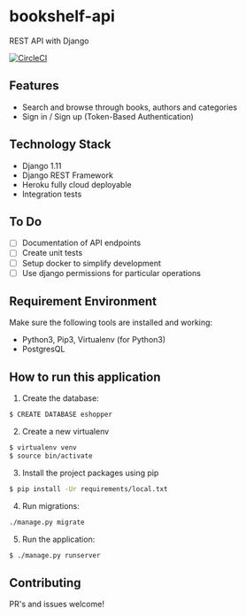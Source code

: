 # bookshelf-api
REST API with Django

[![CircleCI](https://circleci.com/gh/erickbogarin/bookshelf-api.svg?style=svg)](https://circleci.com/gh/erickbogarin/bookshelf-api)

## Features

* Search and browse through books, authors and categories
* Sign in / Sign up (Token-Based Authentication)

## Technology Stack

* Django 1.11
* Django REST Framework
* Heroku fully cloud deployable
* Integration tests

## To Do

- [ ] Documentation of API endpoints
- [ ] Create unit tests
- [ ] Setup docker to simplify development
- [ ] Use django permissions for particular operations

## Requirement Environment

Make sure the following tools are installed and working:

- Python3, Pip3, Virtualenv (for Python3) 
- PostgresQL

## How to run this application

1. Create the database:

```bash
$ CREATE DATABASE eshopper
```

2. Create a new virtualenv

```bash
$ virtualenv venv
$ source bin/activate
```

3. Install the project packages using pip

```bash
$ pip install -Ur requirements/local.txt
```

4. Run migrations:

```bash
./manage.py migrate
```

5. Run the application:

```bash
$ ./manage.py runserver
```

## Contributing

PR's and issues welcome!
